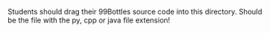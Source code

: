 Students should drag their 99Bottles source code into this directory. Should be the file with the py, cpp or java file extension!
